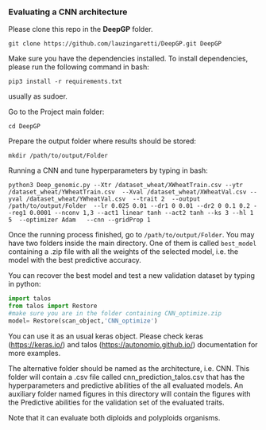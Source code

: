 ### Evaluating a CNN architecture


Please clone this repo in the **DeepGP** folder.  

`git clone https://github.com/lauzingaretti/DeepGP.git DeepGP`

Make sure you have the dependencies installed. To install dependencies, please run the following command in bash:

`pip3 install -r requirements.txt`

usually as sudoer.

Go to the Project main folder:

`cd DeepGP`

Prepare the output folder where results should be stored:

`mkdir /path/to/output/Folder`

Running a CNN and tune hyperparameters by typing in bash:

`python3 Deep_genomic.py --Xtr /dataset_wheat/XWheatTrain.csv --ytr /dataset_wheat/YWheatTrain.csv  --Xval /dataset_wheat/XWheatVal.csv --yval /dataset_wheat/YWheatVal.csv  --trait 2  --output /path/to/output/Folder  --lr 0.025 0.01 --dr1 0 0.01 --dr2 0 0.1 0.2 --reg1 0.0001 --nconv 1,3 --act1 linear tanh --act2 tanh --ks 3 --hl 1 5  --optimizer Adam   --cnn --gridProp 1
`

Once the running process finished, go to `/path/to/output/Folder`. You may have two folders inside the main directory. One of them is called `best_model`  containing a .zip file with all the weights of the selected model, i.e. the model with the best predictive accuracy.

You can recover the best model and test a new validation dataset by typing in python:

```python
import talos
from talos import Restore
#make sure you are in the folder containing CNN_optimize.zip
model= Restore(scan_object,'CNN_optimize')
```

 You can use it as an usual keras object. Please check keras (https://keras.io/) and talos (https://autonomio.github.io/) documentation for more examples.

The alternative folder should be named as the architecture, i.e. CNN. This folder will contain a .csv file called cnn_prediction_talos.csv that has the hyperparameters and predictive abilities of the all evaluated models. An auxiliary folder named figures in this directory will contain the figures with the Predictive abilities for the validation set of the evaluated traits.  

Note that it can evaluate both diploids and polyploids organisms.
